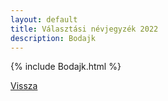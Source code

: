 ```yaml
---
layout: default
title: Választási névjegyzék 2022
description: Bodajk
---
```


{% include Bodajk.html %}

[Vissza](./)